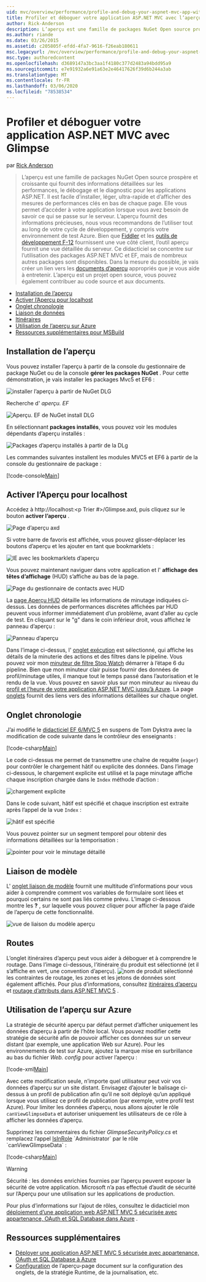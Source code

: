 ```yaml
---
uid: mvc/overview/performance/profile-and-debug-your-aspnet-mvc-app-with-glimpse
title: Profiler et déboguer votre application ASP.NET MVC avec l’aperçu | Microsoft Docs
author: Rick-Anderson
description: L’aperçu est une famille de packages NuGet Open source prospère et croissante qui fournit des informations détaillées sur les performances, le débogage et le diagnostic pour ASP.NET a...
ms.author: riande
ms.date: 03/26/2015
ms.assetid: c205805f-efdd-4fa7-9616-f26eab180611
msc.legacyurl: /mvc/overview/performance/profile-and-debug-your-aspnet-mvc-app-with-glimpse
msc.type: authoredcontent
ms.openlocfilehash: d3689147a3bc3aa1f4180c377d2483a94bdd95a9
ms.sourcegitcommit: e7e91932a6e91a63e2e46417626f39d6b244a3ab
ms.translationtype: MT
ms.contentlocale: fr-FR
ms.lasthandoff: 03/06/2020
ms.locfileid: "78538534"
---
```

# <a name="profile-and-debug-your-aspnet-mvc-app-with-glimpse"></a>Profiler et déboguer votre application ASP.NET MVC avec Glimpse

par [Rick Anderson](https://twitter.com/RickAndMSFT)

> L’aperçu est une famille de packages NuGet Open source prospère et croissante qui fournit des informations détaillées sur les performances, le débogage et le diagnostic pour les applications ASP.NET. Il est facile d’installer, léger, ultra-rapide et d’afficher des mesures de performances clés en bas de chaque page. Elle vous permet d’accéder à votre application lorsque vous avez besoin de savoir ce qui se passe sur le serveur. L’aperçu fournit des informations précieuses, nous vous recommandons de l’utiliser tout au long de votre cycle de développement, y compris votre environnement de test Azure. Bien que [Fiddler](http://www.telerik.com/fiddler) et les [outils de développement F-12](https://msdn.microsoft.com/library/ie/gg589512(v=vs.85).aspx) fournissent une vue côté client, l’outil aperçu fournit une vue détaillée du serveur. Ce didacticiel se concentre sur l’utilisation des packages ASP.NET MVC et EF, mais de nombreux autres packages sont disponibles. Dans la mesure du possible, je vais créer un lien vers les [documents d’aperçu](http://getglimpse.com/Docs/) appropriés que je vous aide à entretenir. L’aperçu est un projet open source, vous pouvez également contribuer au code source et aux documents.

- [Installation de l’aperçu](#ig)
- [Activer l’Aperçu pour localhost](#eg)
- [Onglet chronologie](#Time)
- [Liaison de données](#mb)
- [Itinéraires](#route)
- [Utilisation de l’aperçu sur Azure](#da)
- [Ressources supplémentaires pour MSBuild](#addRes)

<a id="ig"></a>
## <a name="installing-glimpse"></a>Installation de l’aperçu

Vous pouvez installer l’aperçu à partir de la console du gestionnaire de package NuGet ou de la console **gérer les packages NuGet** . Pour cette démonstration, je vais installer les packages Mvc5 et EF6 :

![installer l’aperçu à partir de NuGet DLG](profile-and-debug-your-aspnet-mvc-app-with-glimpse/_static/image1.png)

Recherche d' *aperçu. EF*

![Aperçu. EF de NuGet install DLG](profile-and-debug-your-aspnet-mvc-app-with-glimpse/_static/image2.png)

En sélectionnant **packages installés**, vous pouvez voir les modules dépendants d’aperçu installés :

![Packages d’aperçu installés à partir de la DLg](profile-and-debug-your-aspnet-mvc-app-with-glimpse/_static/image3.png)

Les commandes suivantes installent les modules MVC5 et EF6 à partir de la console du gestionnaire de package :

[!code-console[Main](profile-and-debug-your-aspnet-mvc-app-with-glimpse/samples/sample1.cmd)]

<a id="eg"></a>
## <a name="enable-glimpse-for-localhost"></a>Activer l’Aperçu pour localhost

Accédez à http://localhost:&lt;p Trier #&gt;/Glimpse.axd, puis cliquez sur le bouton <strong>activer l’aperçu</strong> .

![Page d’aperçu axd](profile-and-debug-your-aspnet-mvc-app-with-glimpse/_static/image4.png)

Si votre barre de favoris est affichée, vous pouvez glisser-déplacer les boutons d’aperçu et les ajouter en tant que bookmarklets :

![IE avec les bookmarklets d’aperçu](profile-and-debug-your-aspnet-mvc-app-with-glimpse/_static/image5.png)

Vous pouvez maintenant naviguer dans votre application et l' **affichage des têtes d’affichage** (HUD) s’affiche au bas de la page.

![Page du gestionnaire de contacts avec HUD](profile-and-debug-your-aspnet-mvc-app-with-glimpse/_static/image6.png)

La [page Aperçu HUD](http://getglimpse.com/Docs/Heads-up-Display) détaille les informations de minutage indiquées ci-dessus. Les données de performances discrètes affichées par HUD peuvent vous informer immédiatement d’un problème, avant d’aller au cycle de test. En cliquant sur le &quot;g&quot; dans le coin inférieur droit, vous affichez le panneau d’aperçu :

![Panneau d’aperçu](profile-and-debug-your-aspnet-mvc-app-with-glimpse/_static/image7.png)

Dans l’image ci-dessus, l' [onglet exécution](http://getglimpse.com/Docs/Execution-Tab) est sélectionné, qui affiche les détails de la minuterie des actions et des filtres dans le pipeline. Vous pouvez voir mon [minuteur de filtre Stop Watch](http://www.nuget.org/packages/StopWatch/) démarrer à l’étape 6 du pipeline. Bien que mon minuteur clair puisse fournir des données de profil/minutage utiles, il manque tout le temps passé dans l’autorisation et le rendu de la vue. Vous pouvez en savoir plus sur mon minuteur au niveau du [profil et l’heure de votre application ASP.NET MVC jusqu’à Azure](https://blogs.msdn.com/b/webdev/archive/2014/07/29/profile-and-time-your-asp-net-mvc-app-all-the-way-to-azure.aspx). La page [onglets](http://getglimpse.com/Docs/Tabs) fournit des liens vers des informations détaillées sur chaque onglet.

<a id="Time"></a>
## <a name="the-timeline-tab"></a>Onglet chronologie

J’ai modifié le [didacticiel EF 6/MVC 5](../getting-started/getting-started-with-ef-using-mvc/creating-an-entity-framework-data-model-for-an-asp-net-mvc-application.md) en suspens de Tom Dykstra avec la modification de code suivante dans le contrôleur des enseignants :

[!code-csharp[Main](profile-and-debug-your-aspnet-mvc-app-with-glimpse/samples/sample2.cs?highlight=1,20-31)]

Le code ci-dessus me permet de transmettre une chaîne de requête (`eager`) pour contrôler le chargement hâtif ou explicite des données. Dans l’image ci-dessous, le chargement explicite est utilisé et la page minutage affiche chaque inscription chargée dans le `Index` méthode d’action :

![chargement explicite](profile-and-debug-your-aspnet-mvc-app-with-glimpse/_static/image8.png)

Dans le code suivant, hâtif est spécifié et chaque inscription est extraite après l’appel de la vue `Index` :

![hâtif est spécifié](profile-and-debug-your-aspnet-mvc-app-with-glimpse/_static/image9.png)

Vous pouvez pointer sur un segment temporel pour obtenir des informations détaillées sur la temporisation :

![pointer pour voir le minutage détaillé](profile-and-debug-your-aspnet-mvc-app-with-glimpse/_static/image10.png)

<a id="mb"></a>
## <a name="model-binding"></a>Liaison de modèle

L' [onglet liaison de modèle](http://getglimpse.com/Docs/Model-Binding-Tab) fournit une multitude d’informations pour vous aider à comprendre comment vos variables de formulaire sont liées et pourquoi certains ne sont pas liés comme prévu. L’image ci-dessous montre les **?** , sur laquelle vous pouvez cliquer pour afficher la page d’aide de l’aperçu de cette fonctionnalité.

![vue de liaison du modèle aperçu](profile-and-debug-your-aspnet-mvc-app-with-glimpse/_static/image11.png)

<a id="route"></a>
## <a name="routes"></a>Routes

 L’onglet itinéraires d’aperçu peut vous aider à déboguer et à comprendre le routage. Dans l’image ci-dessous, l’itinéraire du produit est sélectionné (et il s’affiche en vert, une convention d’aperçu). ![nom de produit sélectionné](profile-and-debug-your-aspnet-mvc-app-with-glimpse/_static/image12.png) les contraintes de routage, les zones et les jetons de données sont également affichés. Pour plus d’informations, consultez [itinéraires d’aperçu](http://getglimpse.com/Docs/Routes-Tab) et [routage d’attributs dans ASP.NET MVC 5](https://blogs.msdn.com/b/webdev/archive/2013/10/17/attribute-routing-in-asp-net-mvc-5.aspx) . 

<a id="da"></a>
## <a name="using-glimpse-on-azure"></a>Utilisation de l’aperçu sur Azure

La stratégie de sécurité aperçu par défaut permet d’afficher uniquement les données d’aperçu à partir de l’hôte local. Vous pouvez modifier cette stratégie de sécurité afin de pouvoir afficher ces données sur un serveur distant (par exemple, une application Web sur Azure). Pour les environnements de test sur Azure, ajoutez la marque mise en surbrillance au bas du fichier *Web. config* pour activer l’aperçu :

[!code-xml[Main](profile-and-debug-your-aspnet-mvc-app-with-glimpse/samples/sample3.xml?highlight=2-6)]

Avec cette modification seule, n’importe quel utilisateur peut voir vos données d’aperçu sur un site distant. Envisagez d’ajouter le balisage ci-dessus à un profil de publication afin qu’il ne soit déployé qu’un appliqué lorsque vous utilisez ce profil de publication (par exemple, votre profil test Azure). Pour limiter les données d’aperçu, nous allons ajouter le rôle `canViewGlimpseData` et autoriser uniquement les utilisateurs de ce rôle à afficher les données d’aperçu.

Supprimez les commentaires du fichier *GlimpseSecurityPolicy.cs* et remplacez l’appel [IsInRole](https://msdn.microsoft.com/library/system.security.principal.iprincipal.isinrole(v=vs.110).aspx) `Administrator` par le rôle `canViewGlimpseData` :

[!code-csharp[Main](profile-and-debug-your-aspnet-mvc-app-with-glimpse/samples/sample4.cs?highlight=6)]

> [!WARNING]
> Sécurité : les données enrichies fournies par l’aperçu peuvent exposer la sécurité de votre application. Microsoft n’a pas effectué d’audit de sécurité sur l’Aperçu pour une utilisation sur les applications de production.

Pour plus d’informations sur l’ajout de rôles, consultez le didacticiel mon [déploiement d’une application web ASP.NET MVC 5 sécurisée avec appartenance, OAuth et SQL Database dans Azure](https://azure.microsoft.com/documentation/articles/web-sites-dotnet-deploy-aspnet-mvc-app-membership-oauth-sql-database/) .

<a id="addRes"></a>
## <a name="additional-resources"></a>Ressources supplémentaires

- [Déployer une application ASP.NET MVC 5 sécurisée avec appartenance, OAuth et SQL Database à Azure](https://azure.microsoft.com/documentation/articles/web-sites-dotnet-deploy-aspnet-mvc-app-membership-oauth-sql-database/)
- [Configuration](http://getglimpse.com/Docs/Configuration) de l’aperçu-page document sur la configuration des onglets, de la stratégie Runtime, de la journalisation, etc.
